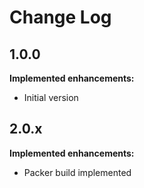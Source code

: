 # Change Log

## 1.0.0

**Implemented enhancements:**

- Initial version

## 2.0.x

**Implemented enhancements:**

- Packer build implemented
